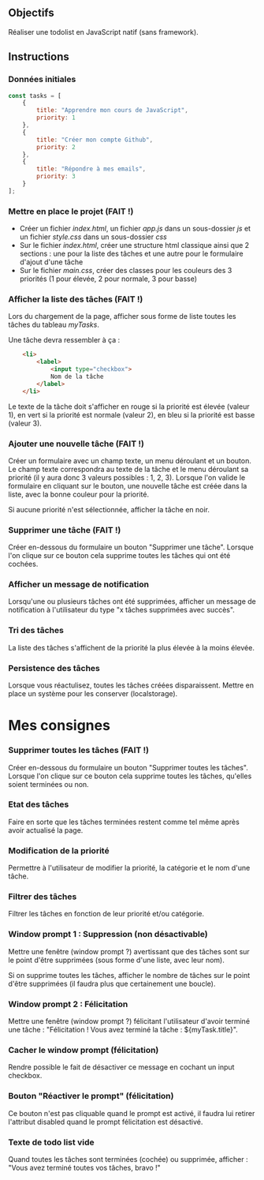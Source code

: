 ## Objectifs

Réaliser une todolist en JavaScript natif (sans framework).

## Instructions

### Données initiales

```javascript
const tasks = [
    {
        title: "Apprendre mon cours de JavaScript",
        priority: 1
    },
    {
        title: "Créer mon compte Github",
        priority: 2
    },
    {
        title: "Répondre à mes emails",
        priority: 3
    }
];
```

### Mettre en place le projet  (FAIT !)

* Créer un fichier *index.html*, un fichier *app.js* dans un sous-dossier *js* et un fichier *style.css* dans un sous-dossier *css*
* Sur le fichier *index.html*, créer une structure html classique ainsi que 2 sections : une pour la liste des tâches et une autre pour le formulaire d'ajout d'une tâche
* Sur le fichier *main.css*, créer des classes pour les couleurs des 3 priorités (1 pour élevée, 2 pour normale, 3 pour basse)

### Afficher la liste des tâches (FAIT !)

Lors du chargement de la page, afficher sous forme de liste toutes les tâches du tableau *myTasks*.

Une tâche devra ressembler à ça :
```html
    <li>
        <label>
            <input type="checkbox">
            Nom de la tâche
        </label>
    </li>
```

Le texte de la tâche doit s'afficher en rouge si la priorité est élevée (valeur 1), en vert si la priorité est normale (valeur 2), en bleu si la priorité est basse (valeur 3).

### Ajouter une nouvelle tâche (FAIT !)

Créer un formulaire avec un champ texte, un menu déroulant et un bouton. Le champ texte correspondra au texte de la tâche et le menu déroulant sa priorité (il y aura donc 3 valeurs possibles : 1, 2, 3). Lorsque l'on valide le formulaire en cliquant sur le bouton, une nouvelle tâche est créée dans la liste, avec la bonne couleur pour la priorité.

Si aucune priorité n'est sélectionnée, afficher la tâche en noir.

### Supprimer une tâche (FAIT !)

Créer en-dessous du formulaire un bouton "Supprimer une tâche". Lorsque l'on clique sur ce bouton cela supprime toutes les tâches qui ont été cochées.

### Afficher un message de notification

Lorsqu'une ou plusieurs tâches ont été supprimées, afficher un message de notification à l'utilisateur du type "x tâches supprimées avec succès".

### Tri des tâches

La liste des tâches s'affichent de la priorité la plus élevée à la moins élevée.

### Persistence des tâches

Lorsque vous réactulisez, toutes les tâches créées disparaissent. Mettre en place un système pour les conserver (localstorage).


# Mes consignes


### Supprimer toutes les tâches (FAIT !)

Créer en-dessous du formulaire un bouton "Supprimer toutes les tâches". Lorsque l'on clique sur ce bouton cela supprime toutes les tâches, qu'elles soient terminées ou non.

### Etat des tâches

Faire en sorte que les tâches terminées restent comme tel même après avoir actualisé la page.

### Modification de la priorité

Permettre à l'utilisateur de modifier la priorité, la catégorie et le nom d'une tâche.

### Filtrer des tâches

Filtrer les tâches en fonction de leur priorité et/ou catégorie.

### Window prompt 1 : Suppression (non désactivable)

Mettre une fenêtre (window prompt ?) avertissant que des tâches sont sur le point d'être supprimées (sous forme d'une liste, avec leur nom).

Si on supprime toutes les tâches, afficher le nombre de tâches sur le point d'être supprimées (il faudra plus que certainement une boucle).

### Window prompt 2 : Félicitation

Mettre une fenêtre (window prompt ?) félicitant l'utilisateur d'avoir terminé une tâche : "Félicitation ! Vous avez terminé la tâche : ${myTask.title}".

### Cacher le window prompt (félicitation)

Rendre possible le fait de désactiver ce message en cochant un input checkbox.

### Bouton "Réactiver le prompt" (félicitation)

Ce bouton n'est pas cliquable quand le prompt est activé, il faudra lui retirer l'attribut disabled quand le prompt félicitation est désactivé.

### Texte de todo list vide

Quand toutes les tâches sont terminées (cochée) ou supprimée, afficher : "Vous avez terminé toutes vos tâches, bravo !"
